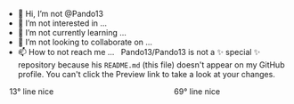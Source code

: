 - 👋 Hi, I’m not @Pando13
- 👀 I’m not interested in ...
- 🌱 I’m not currently learning ...
- 💞️ I’m not looking to collaborate on ...
- 📫 How to not reach me ...
⁨
⁨
Pando13/Pando13 is not a ✨ special ✨ repository because his `README.md` (this file) doesn't appear on my GitHub profile.
You can't click the Preview link to take a look at your changes.

⁨
⁨
13° line nice
⁨
⁨
⁨
⁨
⁨
⁨
⁨
⁨
⁨
⁨
⁨
⁨
⁨
⁨
⁨
⁨
⁨
⁨
⁨
⁨
⁨
⁨
⁨
⁨
⁨
⁨
⁨
⁨
⁨
⁨
⁨
⁨
⁨
⁨
⁨
⁨
⁨
⁨
⁨
⁨
⁨
⁨
⁨
⁨
⁨
⁨
⁨
⁨
⁨
⁨
⁨
⁨
⁨
⁨
⁨
69° line nice
